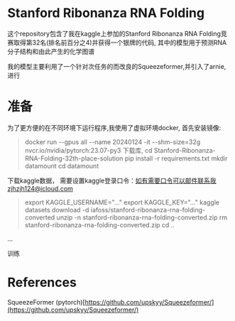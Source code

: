 # Stanford Ribonanza RNA Folding  

这个repository包含了我在kaggle上参加的Stanford Ribonanza RNA Folding竞赛取得第32名(排名前百分之4)并获得一个银牌的代码,
其中的模型用于预测RNA分子结构和由此产生的化学图谱

我的模型主要利用了一个针对次任务的而改良的Squeezeformer,并引入了arnie,进行

# 准备

为了更方便的在不同环境下运行程序,我使用了虚拟环境docker,
首先安装镜像:
> docker run --gpus all --name 20240124  -it --shm-size=32g nvcr.io/nvidia/pytorch:23.07-py3
下载库,
> cd Stanford-Ribonanza-RNA-Folding-32th-place-solution
> pip install -r requirements.txt
> mkdir datamount
> cd datamount
> 
下载kaggle数据，
需要设置kaggle登录口令：如有需要口令可以邮件联系我zjhzjh124@icloud.com
> export KAGGLE_USERNAME="..."
> export KAGGLE_KEY="..."
> kaggle datasets download -d iafoss/stanford-ribonanza-rna-folding-converted
> unzip -n stanford-ribonanza-rna-folding-converted.zip
> rm stanford-ribonanza-rna-folding-converted.zip
> cd ..
> 


...

训练


# References
SqueezeFormer (pytorch)[https://github.com/upskyy/Squeezeformer/](https://github.com/upskyy/Squeezeformer/)
